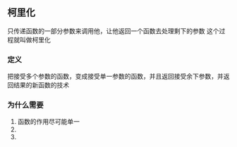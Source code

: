 ## 柯里化
只传递函数的一部分参数来调用他，让他返回一个函数去处理剩下的参数   这个过程就叫做柯里化
### 定义
把接受多个参数的函数，变成接受单一参数的函数，并且返回接受余下参数，并返回结果的新函数的技术
### 为什么需要
1. 函数的作用尽可能单一
2. 
3. 
